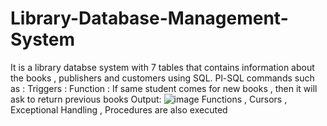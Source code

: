 # Library-Database-Management-System
It is a library databse system with 7 tables that contains information about the books , publishers and customers using SQL.
Pl-SQL commands such as 
:
Triggers :
 Function : If same student comes for new books , then it will ask to return previous books
 Output:
 ![image](https://user-images.githubusercontent.com/60638186/119257355-8eef9100-bbe2-11eb-95e1-34d2ba0a8281.png)
 Functions , Cursors , Exceptional Handling , Procedures are also executed
